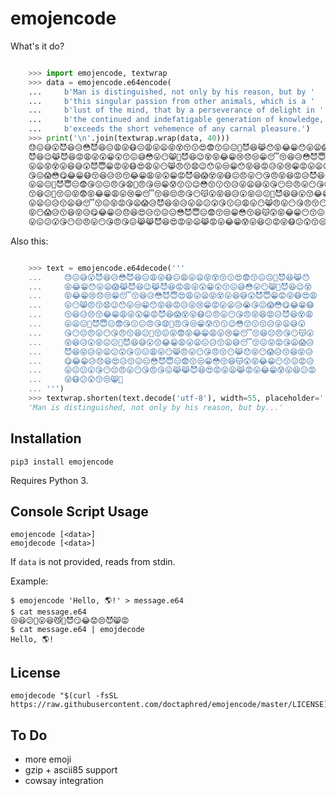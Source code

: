 # emojencode


What's it do?

```python

    >>> import emojencode, textwrap
    >>> data = emojencode.e64encode(
    ...     b'Man is distinguished, not only by his reason, but by '
    ...     b'this singular passion from other animals, which is a '
    ...     b'lust of the mind, that by a perseverance of delight in '
    ...     b'the continued and indefatigable generation of knowledge, '
    ...     b'exceeds the short vehemence of any carnal pleasure.')
    >>> print('\n'.join(textwrap.wrap(data, 40)))
    😓😖😅😮😈😆😥😳😈😆😑😩😜😷😑😩😛😦😝😵😚😗😍😨😙😖😐😬😈😆😹😯😝😂😁😯😛😦😱😹
    😈😆😉😹😈😆😡😩😜😲😁😲😙😖😅😳😛😶😸😬😈😆😉😵😝😂😁😢😞😒😁😴😚😆😥😳😈😇😍😩
    😛😦😝😵😛😆😅😲😈😇😁😡😜😷😍😩😛😶😸😠😙😧😉😯😛😒😁😯😝😆😡😥😜😢😁😡😛😦😥😭
    😘😖😱😳😋😂😁😷😚😆😥😣😚😂😁😩😜😲😁😡😈😆😱😵😜😷😐😠😛😶😘😠😝😆😡😥😈😆😵😩
    😛😦😐😬😈😇😑😨😘😗😐😠😘😧😤😠😘😒😁😰😙😗😉😳😙😗😙😥😜😦😅😮😘😶😔😠😛😶😘😠
    😙😆😕😬😚😖😝😨😝😂😁😩😛😢😁😴😚😆😔😠😘😶😽😮😝😆😥😮😝😖😕😤😈😆😅😮😙😂😁😩
    😛😦😑😥😙😦😅😴😚😖😝😡😘😦😱😥😈😆😝😥😛😦😕😲😘😗😑😩😛😶😸😠😛😶😘😠😚😶😹😯
    😝😶😱😥😙😆😝😥😋😂😁😥😞😆😍😥😙😖😑😳😈😇😑😨😙😒😁😳😚😆😽😲😝😂😁😶😙😖😡😥
    😛😖😕😮😘😶😔😠😛😶😘😠😘😖😹😹😈😆😍😡😜😦😹😡😛😂😁😰😛😆😕😡😜😷😕😲😙😒😸💩

```

Also this:

```python

    >>> text = emojencode.e64decode('''
    ...     😓😖😅😮😈😆😥😳😈😆😑😩😜😷😑😩😛😦😝😵😚😗😍😨😙😖😐😬😈😆😹😯
    ...     😝😂😁😯😛😦😱😹😈😆😉😹😈😆😡😩😜😲😁😲😙😖😅😳😛😶😸😬😈😆😉😵
    ...     😝😂😁😢😞😒😁😴😚😆😥😳😈😇😍😩😛😦😝😵😛😆😅😲😈😇😁😡😜😷😍😩
    ...     😛😶😸😠😙😧😉😯😛😒😁😯😝😆😡😥😜😢😁😡😛😦😥😭😘😖😱😳😋😂😁😷
    ...     😚😆😥😣😚😂😁😩😜😲😁😡😈😆😱😵😜😷😐😠😛😶😘😠😝😆😡😥😈😆😵😩
    ...     😛😦😐😬😈😇😑😨😘😗😐😠😘😧😤😠😘😒😁😰😙😗😉😳😙😗😙😥😜😦😅😮
    ...     😘😶😔😠😛😶😘😠😙😆😕😬😚😖😝😨😝😂😁😩😛😢😁😴😚😆😔😠😘😶😽😮
    ...     😝😆😥😮😝😖😕😤😈😆😅😮😙😂😁😩😛😦😑😥😙😦😅😴😚😖😝😡😘😦😱😥
    ...     😈😆😝😥😛😦😕😲😘😗😑😩😛😶😸😠😛😶😘😠😚😶😹😯😝😶😱😥😙😆😝😥
    ...     😋😂😁😥😞😆😍😥😙😖😑😳😈😇😑😨😙😒😁😳😚😆😽😲😝😂😁😶😙😖😡😥
    ...     😛😖😕😮😘😶😔😠😛😶😘😠😘😖😹😹😈😆😍😡😜😦😹😡😛😂😁😰😛😆😕😡
    ...     😜😷😕😲😙😒😸💩
    ... ''')
    >>> textwrap.shorten(text.decode('utf-8'), width=55, placeholder='...')
    'Man is distinguished, not only by his reason, but by...'

```

## Installation

    pip3 install emojencode

Requires Python 3.


## Console Script Usage

    emojencode [<data>]
    emojdecode [<data>]

If `data` is not provided, reads from stdin.

Example:

    $ emojencode 'Hello, 🌎!' > message.e64
    $ cat message.e64
    😒😆😕😬😛😆😼😬😈😏😂😟😣😈😸😡
    $ cat message.e64 | emojdecode
    Hello, 🌎!


## License

    emojdecode "$(curl -fsSL https://raw.githubusercontent.com/doctaphred/emojencode/master/LICENSE)"


## To Do

- more emoji
- gzip + ascii85 support
- cowsay integration
